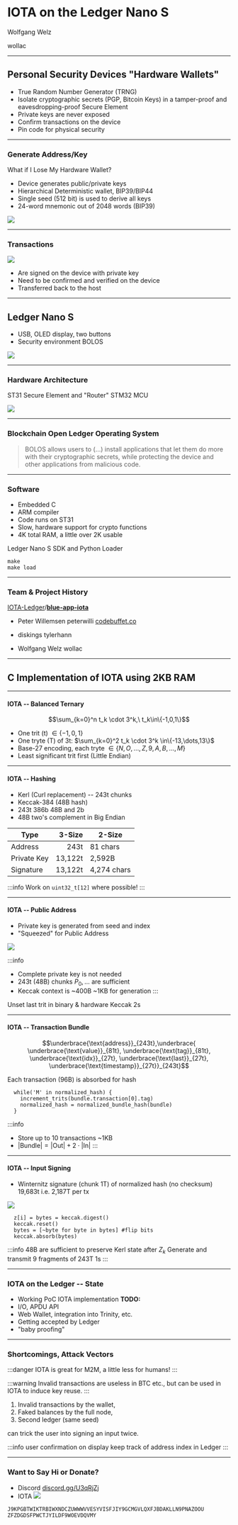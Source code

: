 # IOTA on the Ledger Nano S

Wolfgang Welz

<i class="fa fa-github"></i> wollac

---

## Personal Security Devices "Hardware Wallets"

* True Random Number Generator (TRNG)
* Isolate cryptographic secrets (PGP, Bitcoin Keys) in a tamper-proof and eavesdropping-proof Secure Element
* Private keys are never exposed
* Confirm transactions on the device
* Pin code for physical security

----

### Generate Address/Key

What if I Lose My Hardware Wallet?

* Device generates public/private keys
* Hierarchical Deterministic wallet, BIP39/BIP44
* Single seed (512 bit) is used to derive all keys
* 24-word mnemonic out of 2048 words (BIP39)

![](https://i.imgur.com/kJ0Eb3M.png)

----

### Transactions

![](https://www.ledgerwallet.com/images/products/lns/video/transaction.png)

* Are signed on the device with private key
* Need to be confirmed and verified on the device
* Transferred back to the host


---

## Ledger Nano S

* USB, OLED display, two buttons
* Security environment BOLOS

![](https://www.ledgerwallet.com/images/products/lns/ledger-nano-s-plug-large.png)

----

### Hardware Architecture

ST31 Secure Element and "Router" STM32 MCU

![](http://ledger.readthedocs.io/en/latest/_images/bolos_architecture.png)

----

### Blockchain Open Ledger Operating System

> BOLOS allows users to (...) install applications that let them do more with their cryptographic secrets, while protecting the device and other applications from malicious code.

----

### Software

* Embedded C
* ARM compiler
* Code runs on ST31
* Slow, hardware support for crypto functions
* 4K total RAM, a little over 2K usable

Ledger Nano S SDK and Python Loader

```
make
make load
```

---

### Team & Project History

[IOTA-Ledger](https://github.com/IOTA-Ledger)/**[blue-app-iota](https://github.com/IOTA-Ledger/blue-app-iota)**

* Peter Willemsen
<i class="fa fa-github"></i> peterwilli
[codebuffet.co](http://codebuffet.co/)

* diskings
<i class="fa fa-github"></i> tylerhann

* Wolfgang Welz
<i class="fa fa-github"></i> wollac

---

## C Implementation of IOTA using 2KB RAM

----

#### IOTA -- Balanced Ternary

$$\sum_{k=0}^n t_k \cdot 3^k,\ t_k\in\{-1,0,1\}$$

* One trit (t) $\in \{-1,0,1\}$
* One tryte (T) of 3t: $\sum_{k=0}^2 t_k \cdot 3^k \in\{-13,\dots,13\}$
* Base-27 encoding, each tryte $\in \{N,O,\dots,Z,9,A,B,\dots,M\}$
* Least significant trit first (Little Endian)

----

#### IOTA -- Hashing

* Kerl (Curl replacement) -- 243t chunks
* Keccak-384 (48B hash)
* 243t <i class="fa fa-long-arrow-right"></i> 386b <i class="fa fa-long-arrow-right"></i> 48B and 2b
* 48B two's complement in Big Endian

| Type | 3-Size | 2-Size |
| ---- | ------:| ------ |
| Address | 243t | 81 chars |
| Private Key | 13,122t | 2,592B |
| Signature | 13,122t | 4,274 chars |

:::info
Work on `uint32_t[12]` where possible!
:::

----

#### IOTA -- Public Address

* Private key is generated from seed and index
* "Squeezed" for Public Address

![](https://upload.wikimedia.org/wikipedia/commons/thumb/7/70/SpongeConstruction.svg/320px-SpongeConstruction.svg.png)

:::info
* Complete private key is not needed
* 243t (48B) chunks $P_0,\dots$ are sufficient
* Keccak context is ~400B <i class="fa fa-arrow-right"></i> ~1KB for generation
:::

Unset last trit in binary & hardware Keccak <i class="fa fa-arrow-right"></i> 2s

----

#### IOTA -- Transaction Bundle

$$\underbrace{\text{address}}_{243t},\underbrace{ \underbrace{\text{value}}_{81t}, \underbrace{\text{tag}}_{81t}, \underbrace{\text{idx}}_{27t}, \underbrace{\text{last}}_{27t}, \underbrace{\text{timestamp}}_{27t}}_{243t}$$

Each transaction (96B) is absorbed for hash

```python=
  while('M' in normalized_hash) {
    increment_trits(bundle.transaction[0].tag)
    normalized_hash = normalized_bundle_hash(bundle)
  }
```

:::info
* Store up to 10 transactions <i class="fa fa-arrow-right"></i> ~1KB
* $|\text{Bundle}| = |\text{Out}| + 2\cdot |\text{In}|$
:::

----

#### IOTA -- Input Signing

* Winternitz signature (chunk 1T) of normalized hash (no checksum) <i class="fa fa-arrow-right"></i> 19,683t i.e. 2,187T per tx

![](https://upload.wikimedia.org/wikipedia/commons/thumb/7/70/SpongeConstruction.svg/320px-SpongeConstruction.svg.png)

```python=
  z[i] = bytes = keccak.digest()
  keccak.reset()
  bytes = [~byte for byte in bytes] #flip bits
  keccak.absorb(bytes)
```

:::info
48B are sufficient to preserve Kerl state after $Z_k$
Generate and transmit 9 fragments of 243T <i class="fa fa-arrow-right"></i> 1s
:::

---

### IOTA on the Ledger -- State

* Working PoC IOTA implementation
**TODO:**
* I/O, APDU API
* Web Wallet, integration into Trinity, etc.
* Getting accepted by Ledger
* "baby proofing"

----

### Shortcomings, Attack Vectors

:::danger
IOTA is great for M2M, a little less for humans!
:::

:::warning
Invalid transactions are useless in BTC etc., but can be used in IOTA to induce key reuse.
:::
1. Invalid transactions by the wallet,
2. Faked balances by the full node,
3. Second ledger (same seed)

can trick the user into signing an input twice.

:::info
<i class="fa fa-arrow-right"></i> user confirmation on display
<i class="fa fa-arrow-right"></i> keep track of address index in Ledger
:::

---

### Want to Say Hi or Donate?

* Discord
[discord.gg/U3qRjZj](https://discord.gg/U3qRjZj)
* IOTA
![](https://i.imgur.com/KWW3C10.png)

```
J9KPGBTWIKTRBIWXNDCZUWWWVVESYVISFJIY9GCMGVLQXFJBDAKLLN9PNAZOOU
ZFZDGDSFPWCTJYILDF9WOEVDQVMY
```
